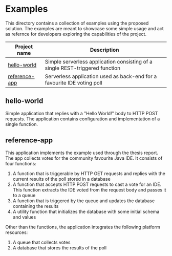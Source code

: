 # Examples

This directory contains a collection of examples using the proposed solution. The examples are meant to showcase some simple usage and act as refernce for developers exploring the capabilities of the project.

| Project name | Description |
| ------------ | ----------- |
| [hello-world](https://github.com/rovati/agnostic-serverless/tree/main/examples/hello-world) | Simple serverless application consisting of a single REST-triggered function |
| [reference-app](https://github.com/rovati/agnostic-serverless/tree/main/examples/reference-app) | Serverless application used as back-end for a favourite IDE voting poll |


## hello-world

Simple application that replies with a "Hello World!" body to HTTP POST requests. The application contains configuration and implementation of a single function.

## reference-app

This application implements the example used through the thesis report. The app collects votes for the community favourite Java IDE. It consists of four functions:

1. A function that is triggerable by HTTP GET requests and replies with the current results of the poll stored in a database
2. A function that accepts HTTP POST requests to cast a vote for an IDE. This function extracts the IDE voted from the request body and passes it to a queue
3. A function that is triggered by the queue and updates the database containing the results
4. A utility function that initializes the database with some initial schema and values

Other than the functions, the application integrates the following platform resources:

1. A queue that collects votes
2. A database that stores the results of the poll